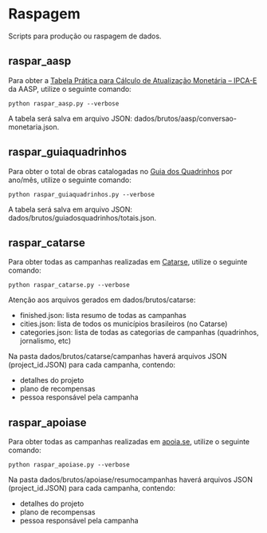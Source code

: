 # Raspagem

Scripts para produção ou raspagem de dados.

## raspar_aasp

Para obter a [Tabela Prática para Cálculo de Atualização Monetária – IPCA-E](https://www.aasp.org.br/suporte-profissional/indices-economicos/indices-judiciais/tabela-pratica-para-calculo-de-atualizacao-monetaria-ipca-e/)
da AASP, utilize o seguinte comando:

```
python raspar_aasp.py --verbose
```

A tabela será salva em arquivo JSON: dados/brutos/aasp/conversao-monetaria.json.

## raspar_guiaquadrinhos

Para obter o total de obras catalogadas no [Guia dos Quadrinhos](www.guiadosquadrinhos.com)
por ano/mês, utilize o seguinte comando:

```
python raspar_guiaquadrinhos.py --verbose
```

A tabela será salva em arquivo JSON: dados/brutos/guiadosquadrinhos/totais.json.

## raspar_catarse

Para obter todas as campanhas realizadas em [Catarse](https://www.catarse.me/),
utilize o seguinte comando:

```
python raspar_catarse.py --verbose
```

Atenção aos arquivos gerados em dados/brutos/catarse:
- finished.json: lista resumo de todas as campanhas
- cities.json: lista de todos os municípios brasileiros (no Catarse)
- categories.json: lista de todas as categorias de campanhas (quadrinhos, jornalismo, etc)

Na pasta dados/brutos/catarse/campanhas haverá arquivos JSON (project_id.JSON)
para cada campanha, contendo:
- detalhes do projeto
- plano de recompensas
- pessoa responsável pela campanha


## raspar_apoiase

Para obter todas as campanhas realizadas em [apoia.se](https://apoia.se/),
utilize o seguinte comando:

```
python raspar_apoiase.py --verbose
```

Na pasta dados/brutos/apoiase/resumocampanhas haverá arquivos JSON (project_id.JSON)
para cada campanha, contendo:
- detalhes do projeto
- plano de recompensas
- pessoa responsável pela campanha